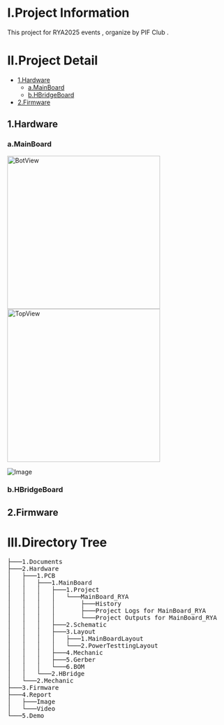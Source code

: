 
# I.Project Information 
This project for RYA2025 events , organize by PIF Club .
# II.Project Detail
- [1.Hardware](#1hardware)
  - [a.MainBoard](#amainboard)
  - [b.HBridgeBoard](#bhbrigdeboard)
- [2.Firmware](#2firmware)
## 1.Hardware
### a.MainBoard
<img src="https://github.com/user-attachments/assets/8089a303-c853-4895-ac29-bbc5983f9dfe" alt="BotView" width="350" height="350">
<img src="https://github.com/user-attachments/assets/7c6bdbbd-e477-4c4c-abab-cb76dc45bbd3" alt="TopView" width="350" height="350">

![Image](https://github.com/user-attachments/assets/9ea6a7eb-5906-4b84-98e7-574d2d19b51c)

### b.HBridgeBoard

## 2.Firmware

# III.Directory Tree 
<pre>
├───1.Documents
├───2.Hardware
│   ├───1.PCB
│   │   ├───1.MainBoard
│   │   │   ├───1.Project
│   │   │   │   └───MainBoard_RYA
│   │   │   │       ├───History
│   │   │   │       ├───Project Logs for MainBoard_RYA
│   │   │   │       └───Project Outputs for MainBoard_RYA
│   │   │   ├───2.Schematic
│   │   │   ├───3.Layout
│   │   │   │   ├───1.MainBoardLayout
│   │   │   │   └───2.PowerTesttingLayout
│   │   │   ├───4.Mechanic
│   │   │   ├───5.Gerber
│   │   │   └───6.BOM
│   │   └───2.HBridge
│   └───2.Mechanic
├───3.Firmware
├───4.Report
│   ├───Image
│   └───Video
└───5.Demo
</pre>
